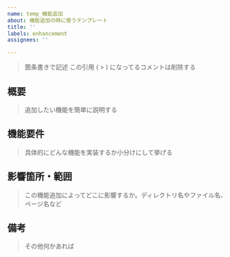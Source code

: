 ```yaml
---
name: temp_機能追加
about: 機能追加の時に使うテンプレート
title: ''
labels: enhancement
assignees: ''

---
```


> 箇条書きで記述
> この引用 ( > ) になってるコメントは削除する

## 概要
> 追加したい機能を簡単に説明する

## 機能要件
> 具体的にどんな機能を実装するか小分けにして挙げる

## 影響箇所・範囲
> この機能追加によってどこに影響するか。ディレクトリ名やファイル名、ページ名など

## 備考
> その他何かあれば
